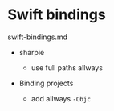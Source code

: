 # Swift bindings

swift-bindings.md

*   sharpie

    *   use full paths allways

*   Binding projects

    *   add allways `-Objc` 
